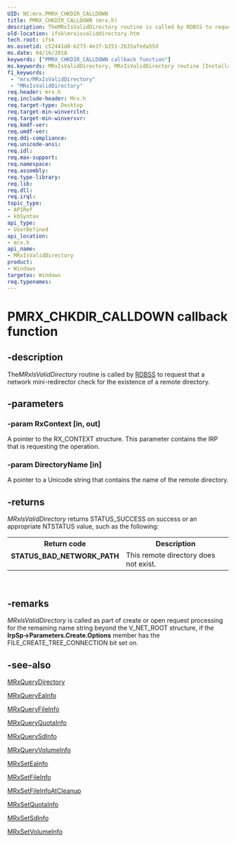 ```yaml
---
UID: NC:mrx.PMRX_CHKDIR_CALLDOWN
title: PMRX_CHKDIR_CALLDOWN (mrx.h)
description: TheMRxIsValidDirectory routine is called by RDBSS to request that a network mini-redirector check for the existence of a remote directory.
old-location: ifsk\mrxisvaliddirectory.htm
tech.root: ifsk
ms.assetid: c52441d8-b273-4e1f-b251-2b35afeda55d
ms.date: 04/16/2018
keywords: ["PMRX_CHKDIR_CALLDOWN callback function"]
ms.keywords: MRxIsValidDirectory, MRxIsValidDirectory routine [Installable File System Drivers], PMRX_CHKDIR_CALLDOWN, ifsk.mrxisvaliddirectory, mrx/MRxIsValidDirectory, mrxref_85038658-4d92-4a54-99f1-082fbc61224d.xml
f1_keywords:
 - "mrx/MRxIsValidDirectory"
 - "MRxIsValidDirectory"
req.header: mrx.h
req.include-header: Mrx.h
req.target-type: Desktop
req.target-min-winverclnt: 
req.target-min-winversvr: 
req.kmdf-ver: 
req.umdf-ver: 
req.ddi-compliance: 
req.unicode-ansi: 
req.idl: 
req.max-support: 
req.namespace: 
req.assembly: 
req.type-library: 
req.lib: 
req.dll: 
req.irql: 
topic_type:
- APIRef
- kbSyntax
api_type:
- UserDefined
api_location:
- mrx.h
api_name:
- MRxIsValidDirectory
product:
- Windows
targetos: Windows
req.typenames: 
---
```


# PMRX_CHKDIR_CALLDOWN callback function


## -description


The<i>MRxIsValidDirectory</i> routine is called by <a href="https://docs.microsoft.com/windows-hardware/drivers/ifs/the-rdbss-driver-and-library">RDBSS</a> to request that a network mini-redirector check for the existence of a remote directory. 


## -parameters




### -param RxContext [in, out]

A pointer to the RX_CONTEXT structure. This parameter contains the IRP that is requesting the operation. 


### -param DirectoryName [in]

A pointer to a Unicode string that contains the name of the remote directory.


## -returns



<i>MRxIsValidDirectory</i> returns STATUS_SUCCESS on success or an appropriate NTSTATUS value, such as the following: 

<table>
<tr>
<th>Return code</th>
<th>Description</th>
</tr>
<tr>
<td width="40%">
<dl>
<dt><b>STATUS_BAD_NETWORK_PATH</b></dt>
</dl>
</td>
<td width="60%">
This remote directory does not exist. 

</td>
</tr>
</table>
 




## -remarks



<i>MRxIsValidDirectory</i> is called as part of create or open request processing for the remaining name string beyond the V_NET_ROOT structure, if the <b>IrpSp->Parameters.Create.Options</b> member has the FILE_CREATE_TREE_CONNECTION bit set on. 




## -see-also




<a href="https://docs.microsoft.com/windows-hardware/drivers/ifs/mrxquerydirectory">MRxQueryDirectory</a>



<a href="https://docs.microsoft.com/windows-hardware/drivers/ifs/mrxqueryeainfo">MRxQueryEaInfo</a>



<a href="https://docs.microsoft.com/windows-hardware/drivers/ifs/mrxqueryfileinfo">MRxQueryFileInfo</a>



<a href="https://docs.microsoft.com/windows-hardware/drivers/ifs/mrxqueryquotainfo">MRxQueryQuotaInfo</a>



<a href="https://docs.microsoft.com/windows-hardware/drivers/ifs/mrxquerysdinfo">MRxQuerySdInfo</a>



<a href="https://docs.microsoft.com/windows-hardware/drivers/ifs/mrxqueryvolumeinfo">MRxQueryVolumeInfo</a>



<a href="https://docs.microsoft.com/windows-hardware/drivers/ifs/mrxseteainfo">MRxSetEaInfo</a>



<a href="https://docs.microsoft.com/windows-hardware/drivers/ifs/mrxsetfileinfo">MRxSetFileInfo</a>



<a href="https://docs.microsoft.com/windows-hardware/drivers/ifs/mrxsetfileinfoatcleanup">MRxSetFileInfoAtCleanup</a>



<a href="https://docs.microsoft.com/windows-hardware/drivers/ifs/mrxsetquotainfo">MRxSetQuotaInfo</a>



<a href="https://docs.microsoft.com/windows-hardware/drivers/ifs/mrxsetsdinfo">MRxSetSdInfo</a>



<a href="https://docs.microsoft.com/windows-hardware/drivers/ifs/mrxsetvolumeinfo">MRxSetVolumeInfo</a>
 

 

